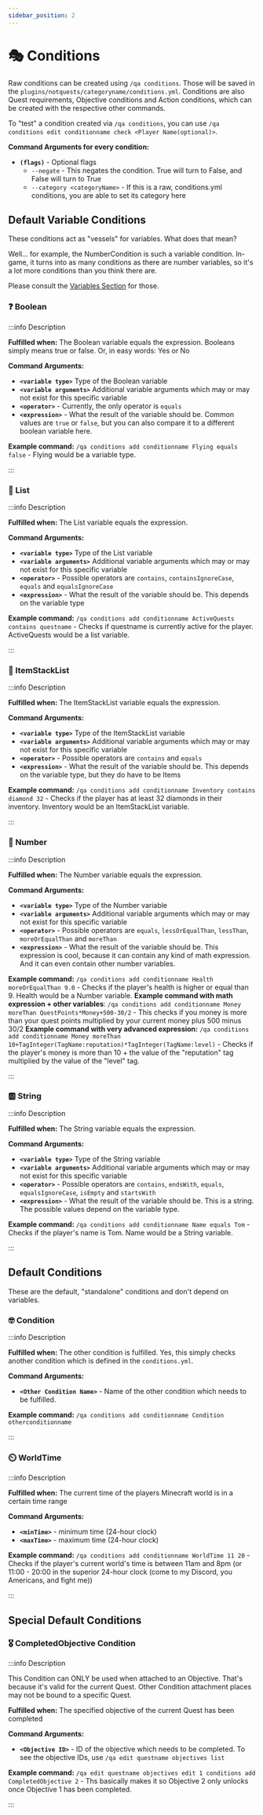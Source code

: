 ```yaml
---
sidebar_position: 2
---
```


# 🎭 Conditions

Raw conditions can be created using `/qa conditions`. Those will be saved in the `plugins/notquests/categoryname/conditions.yml`. Conditions are also Quest requirements, Objective conditions and Action conditions, which can be created with the respective other commands.

To "test" a condition created via `/qa conditions`, you can use `/qa conditions edit conditionname check <Player Name(optional)>`.

**Command Arguments for every condition:**

- **`(flags)`** - Optional flags
  - `--negate` - This negates the condition. True will turn to False, and False will turn to True
  - `--category <categoryName>` - If this is a raw, conditions.yml conditions, you are able to set its category here

## Default Variable Conditions

These conditions act as "vessels" for variables. What does that mean?

Well... for example, the NumberCondition is such a variable condition. In-game, it turns into as many conditions as there are number variables, so it's a lot more conditions than you think there are.

Please consult the [Variables Section](/docs/documentation/types/variables) for those.

### ❓ Boolean

:::info Description

**Fulfilled when:** The Boolean variable equals the expression. Booleans simply means true or false. Or, in easy words: Yes or No

**Command Arguments:**

- **`<variable type>`** Type of the Boolean variable
- **`<variable arguments>`** Additional variable arguments which may or may not exist for this specific variable
- **`<operator>`** - Currently, the only operator is `equals`
- **`<expression>`** - What the result of the variable should be. Common values are `true` or `false`, but you can also compare it to a different boolean variable here.

**Example command:** `/qa conditions add conditionname Flying equals false` - Flying would be a variable type.

:::

### 📙 List

:::info Description

**Fulfilled when:** The List variable equals the expression.

**Command Arguments:**

- **`<variable type>`** Type of the List variable
- **`<variable arguments>`** Additional variable arguments which may or may not exist for this specific variable
- **`<operator>`** - Possible operators are `contains`, `containsIgnoreCase`, `equals` and `equalsIgnoreCase`
- **`<expression>`** - What the result of the variable should be. This depends on the variable type

**Example command:** `/qa conditions add conditionname ActiveQuests contains questname` - Checks if questname is currently active for the player. ActiveQuests would be a list variable.

:::

### 📖 ItemStackList

:::info Description

**Fulfilled when:** The ItemStackList variable equals the expression.

**Command Arguments:**

- **`<variable type>`** Type of the ItemStackList variable
- **`<variable arguments>`** Additional variable arguments which may or may not exist for this specific variable
- **`<operator>`** - Possible operators are `contains` and `equals`
- **`<expression>`** - What the result of the variable should be. This depends on the variable type, but they do have to be Items

**Example command:** `/qa conditions add conditionname Inventory contains diamond 32` - Checks if the player has at least 32 diamonds in their inventory. Inventory would be an ItemStackList variable.

:::

### 💯 Number

:::info Description

**Fulfilled when:** The Number variable equals the expression.

**Command Arguments:**

- **`<variable type>`** Type of the Number variable
- **`<variable arguments>`** Additional variable arguments which may or may not exist for this specific variable
- **`<operator>`** - Possible operators are `equals`, `lessOrEqualThan`, `lessThan`, `moreOrEqualThan` and `moreThan`
- **`<expression>`** - What the result of the variable should be. This expression is cool, because it can contain any kind of math expression. And it can even contain other number variables.

**Example command:** `/qa conditions add conditionname Health moreOrEqualThan 9.0` - Checks if the player's health is higher or equal than 9. Health would be a Number variable.
**Example command with math expression + other variables**: `/qa conditions add conditionname Money moreThan QuestPoints*Money+500-30/2` - This checks if you money is more than your quest points multiplied by your current money plus 500 minus 30/2
**Example command with very advanced expression:** `/qa conditions add conditionname Money moreThan 10+TagInteger(TagName:reputation)*TagInteger(TagName:level)` - Checks if the player's money is more than 10 + the value of the "reputation" tag multiplied by the value of the "level" tag.

:::

### 🆎 String

:::info Description

**Fulfilled when:** The String variable equals the expression.

**Command Arguments:**

- **`<variable type>`** Type of the String variable
- **`<variable arguments>`** Additional variable arguments which may or may not exist for this specific variable
- **`<operator>`** - Possible operators are `contains`, `endsWith`, `equals`, `equalsIgnoreCase`, `isEmpty` and `startsWith`
- **`<expression>`** - What the result of the variable should be. This is a string. The possible values depend on the variable type.

**Example command:** `/qa conditions add conditionname Name equals Tom` - Checks if the player's name is Tom. Name would be a String variable.

:::

## Default Conditions

These are the default, "standalone" conditions and don't depend on variables.

### 🤓 Condition

:::info Description

**Fulfilled when:** The other condition is fulfilled. Yes, this simply checks another condition which is defined in the `conditions.yml`.

**Command Arguments:**

- **`<Other Condition Name>`** - Name of the other condition which needs to be fulfilled.

**Example command:** `/qa conditions add conditionname Condition otherconditionname`

:::

### ⏲️ WorldTime

:::info Description

**Fulfilled when:** The current time of the players Minecraft world is in a certain time range

**Command Arguments:**

- **`<minTime>`** - minimum time (24-hour clock)
- **`<maxTime>`** - maximum time (24-hour clock)

**Example command:** `/qa conditions add conditionname WorldTime 11 20` - Checks if the player's current world's time is between 11am and 8pm (or 11:00 - 20:00 in the superior 24-hour clock (come to my Discord, you Americans, and fight me))

:::

## Special Default Conditions

### 🎖️ CompletedObjective Condition

:::info Description

This Condition can ONLY be used when attached to an Objective. That's because it's valid for the current Quest. Other Condition attachment places may not be bound to a specific Quest.

**Fulfilled when:** The specified objective of the current Quest has been completed

**Command Arguments:**

- **`<Objective ID>`** - ID of the objective which needs to be completed. To see the objective IDs, use `/qa edit questname objectives list`

**Example command:** `/qa edit questname objectives edit 1 conditions add CompletedObjective 2` - Ths basically makes it so Objective 2 only unlocks once Objective 1 has been completed.

:::
